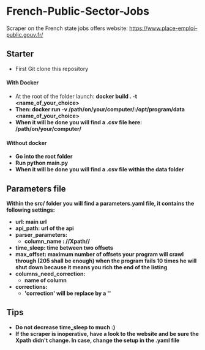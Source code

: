 # French-Public-Sector-Jobs
Scraper on the French state jobs offers website: https://www.place-emploi-public.gouv.fr/

## Starter
- First Git clone this repository

#### With Docker
- At the root of the folder launch: <strong>docker build . -t <name_of_your_choice><strong>
- Then: <strong>docker run -v /path/on/your/computer/:/opt/program/data <name_of_your_choice><strong>
- When it will be done you will find a .csv file here: /path/on/your/computer/

#### Without docker
- Go into the root folder
- Run python main.py
- When it will be done you will find a .csv file within the data folder

## Parameters file
Within the src/ folder you will find a parameters.yaml file, it contains the following settings:
- url: main url
- api_path: url of the api
- parser_parameters:
  - column_name : //Xpath//
- time_sleep: time between two offsets
- max_offset: maximum number of offsets your program will crawl through (205 shall be enough) when the program fails 10 times he will shut down because it means you rich the end of the listing
- columns_need_correction:
    - name of column
- corrections:
  - 'correction' will be replace by a ''

## Tips
- Do not decrease time_sleep to much :)
- If the scraper is inoperative, have a look to the website and be sure the Xpath didn't change. In case, change the setup in the .yaml file
